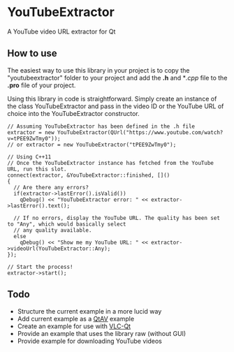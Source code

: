 # YouTubeExtractor
A YouTube video URL extractor for Qt

## How to use
The easiest way to use this library in your project is to copy the "youtubeextractor" folder to your project and add the **.h** and **.cpp* file to the **.pro** file of your project.

Using this library in code is straightforward. Simply create an instance of the class YouTubeExtractor and pass in the video ID or the YouTube URL of choice into the YouTubeExtractor constructor.

    // Assuming YouTubeExtractor has been defined in the .h file
    extractor = new YouTubeExtractor(QUrl("https://www.youtube.com/watch?v=tPEE9ZwTmy0"));
    // or extractor = new YouTubeExtractor("tPEE9ZwTmy0");
    
    // Using C++11
    // Once the YouTubeExtractor instance has fetched from the YouTube URL, run this slot.
    connect(extractor, &YouTubeExtractor::finished, []()
    {
      // Are there any errors?
      if(extractor->lastError().isValid())
        qDebug() << "YouTubeExtractor error: " << extractor->lastError().text();
      
      // If no errors, display the YouTube URL. The quality has been set to "Any", which would basically select
      // any quality available.
      else
        qDebug() << "Show me my YouTube URL: " << extractor->videoUrl(YouTubeExtractor::Any);
    });
    
    // Start the process!
    extractor->start();

## Todo
- Structure the current example in a more lucid way
- Add current example as a [QtAV](https://github.com/wang-bin/QtAV) example
- Create an example for use with [VLC-Qt](https://github.com/vlc-qt/vlc-qt)
- Provide an example that uses the library raw (without GUI)
- Provide example for downloading YouTube videos
